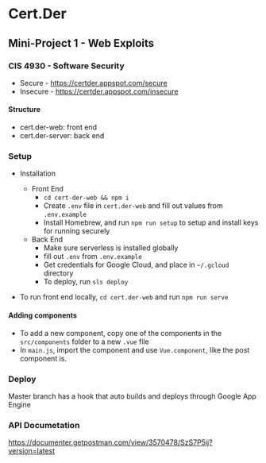 # Cert.Der

## Mini-Project 1 - Web Exploits

### CIS 4930 - Software Security

- Secure - https://certder.appspot.com/secure
- Insecure - https://certder.appspot.com/insecure

#### Structure

- cert.der-web: front end
- cert.der-server: back end

### Setup

- Installation
  - Front End
    - `cd cert-der-web && npm i`
    - Create `.env` file in `cert.der-web` and fill out values from `.env.example`
    - Install Homebrew, and run `npm run setup` to setup and install keys for running securely
  - Back End
    - Make sure serverless is installed globally
    - fill out `.env` from `.env.example`
    - Get credentials for Google Cloud, and place in `~/.gcloud` directory
    - To deploy, run `sls deploy`
  
- To run front end locally, `cd cert.der-web` and run `npm run serve`

#### Adding components

- To add a new component, copy one of the components in the `src/components` folder to a new `.vue` file
- In `main.js`, import the component and use `Vue.component`, like the post component is.

### Deploy

Master branch has a hook that auto builds and deploys through Google App Engine

### API Documetation

https://documenter.getpostman.com/view/3570478/SzS7P5ij?version=latest